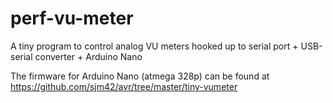 # perf-vu-meter

A tiny program to control analog VU meters hooked up to serial port + USB-serial converter + Arduino Nano

The firmware for Arduino Nano (atmega 328p) can be found at <https://github.com/sjm42/avr/tree/master/tiny-vumeter>
